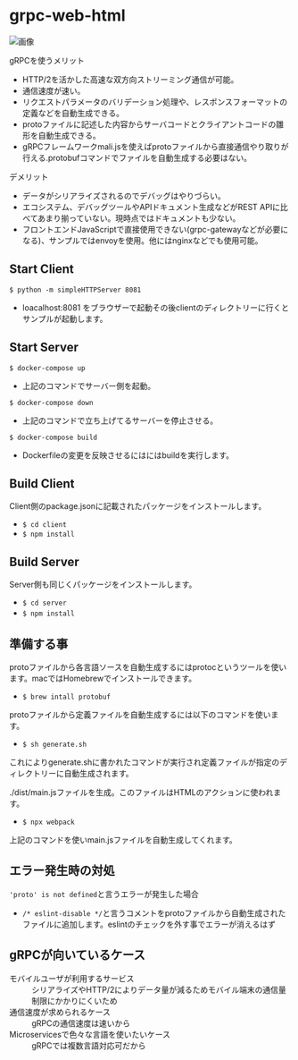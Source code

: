 # grpc-web-html

![画像](https://qiita-user-contents.imgix.net/https%3A%2F%2Fqiita-image-store.s3.amazonaws.com%2F0%2F39177%2Feaecbcab-4b74-7df3-a014-f3a664a32599.png?ixlib=rb-1.2.2&auto=format&gif-q=60&q=75&s=d818ddb2099daf6d1f6259ab7892d449)  

gRPCを使うメリット  
- HTTP/2を活かした高速な双方向ストリーミング通信が可能。  
- 通信速度が速い。  
- リクエストパラメータのバリデーション処理や、レスポンスフォーマットの定義などを自動生成できる。  
- protoファイルに記述した内容からサーバコードとクライアントコードの雛形を自動生成できる。
- gRPCフレームワークmali.jsを使えばprotoファイルから直接通信やり取りが行える.protobufコマンドでファイルを自動生成する必要はない。

デメリット　　
- データがシリアライズされるのでデバッグはやりづらい。　　
- エコシステム、デバッグツールやAPIドキュメント生成などがREST APIに比べてあまり揃っていない。現時点ではドキュメントも少ない。  
- フロントエンドJavaScriptで直接使用できない(grpc-gatewayなどが必要になる)、サンプルではenvoyを使用。他にはnginxなどでも使用可能。


## Start Client
`$ python -m simpleHTTPServer 8081`  
- loacalhost:8081 をブラウザーで起動その後clientのディレクトリーに行くとサンプルが起動します。
## Start Server
`$ docker-compose up`  
- 上記のコマンドでサーバー側を起動。

`$ docker-compose down`  
- 上記のコマンドで立ち上げてるサーバーを停止させる。

`$ docker-compose build`  
- Dockerfileの変更を反映させるにはにはbuildを実行します。
## Build Client
Client側のpackage.jsonに記載されたパッケージをインストールします。  
- `$ cd client`  
- `$ npm install`
## Build Server
Server側も同じくパッケージをインストールします。　　
- `$ cd server`  
- `$ npm install`  　　
## 準備する事
protoファイルから各言語ソースを自動生成するにはprotocというツールを使います。macではHomebrewでインストールできます。  
- `$ brew intall protobuf`   

protoファイルから定義ファイルを自動生成するには以下のコマンドを使います。  
- `$ sh generate.sh`

これによりgenerate.shに書かれたコマンドが実行され定義ファイルが指定のディレクトリーに自動生成されます。  

./dist/main.jsファイルを生成。このファイルはHTMLのアクションに使われます。  
- `$ npx webpack`  

上記のコマンドを使いmain.jsファイルを自動生成してくれます。  
## エラー発生時の対処
`'proto' is not defined`と言うエラーが発生した場合  
- `/* eslint-disable */`と言うコメントをprotoファイルから自動生成されたファイルに追加します。eslintのチェックを外す事でエラーが消えるはず
## gRPCが向いているケース  
<dl>
 <dt>モバイルユーザが利用するサービス</dt>
 <dd>シリアライズやHTTP/2によりデータ量が減るためモバイル端末の通信量制限にかかりにくいため</dd>
 <dt>通信速度が求められるケース</dt>
 <dd>gRPCの通信速度は速いから</dd>
 <dt>Microservicesで色々な言語を使いたいケース</dt>
 <dd>gRPCでは複数言語対応可だから</dd>
</dl>

 
